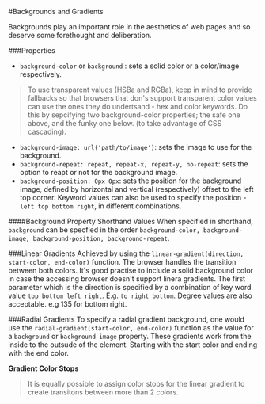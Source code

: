 #Backgrounds and Gradients

Backgrounds play an important role in the aesthetics of web pages and so deserve some forethought and deliberation.

###Properties
* `background-color` or `background` :  sets a solid color or a color/image respectively.

> To use transparent values (HSBa and RGBa), keep in mind to provide fallbacks so that browsers that don's support transparent color values can use the ones they do undertsand - hex and color keywords. Do this by sepcifying two background-color properties; the safe one above, and the funky one below. (to take advantage of CSS cascading).

* `background-image: url('path/to/image')`:  sets the image to use for the background.
* `background-repeat: repeat, repeat-x, repeat-y, no-repeat`:  sets the option to reapt or not for the background image.
* `background-position: 0px 0px`:  sets the position for the background image, defined by horizontal and vertical (respectively) offset to the left top corner. Keyword values can also be used to specify the position - `left top bottom right`, in different combinations.

####Background Property Shorthand Values
When specified in shorthand, `background` can be specfied in the order `background-color, background-image, background-position, background-repeat`.

###Linear Gradients
Achieved by using the `linear-gradient(direction, start-color, end-color)` function. The browser handles the transition between both colors. It's good practise to include a solid background color in case the accessing browser doesn't support linera gradients. The first parameter which is the direction is specified by a combination of key word value `top bottom left right`. E.g. `to right bottom`. Degree values are also acceptable. e.g 135 for bottom right.

###Radial Gradients
To specify a radial gradient background, one would use the `radial-gradient(start-color, end-color)` function as the value for a `background` or `background-image` property. These gradients work from the inside to the outsude of the element. Starting with the  start color and ending with the end color.

**Gradient Color Stops**
> It is equally possible to assign color stops for the linear gradient to create transitons between more than 2 colors.





